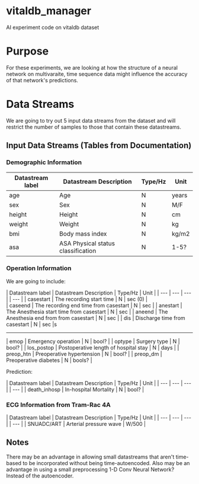 # vitaldb_manager
AI experiment code on vitaldb dataset


# Purpose
For these experiments, we are looking at how the structure of a neural network on multivaraite, time sequence data might influence the accuracy of that network's predictions. 


# Data Streams
We are going to try out 5 input data streams from the dataset and will restrict the number of samples to those that contain these datastreams.

## Input Data Streams (Tables from Documentation)
### Demographic Information 

| Datastream label | Datastream Description | Type/Hz | Unit | 
| --- | --- | --- | --- | 
| age | Age | N | years |
| sex |  Sex | N | M/F |
| height | Height | N | cm |
| weight | Weight | N | kg |
| bmi | Body mass index | N | kg/m2 | 
| asa | ASA Physical status classification | N | 1-5? | 

### Operation Information 
We are going to include: 

| Datastream label | Datastream Description | Type/Hz | Unit | 
| --- | --- | --- | | --- | 
| casestart | The recording start time | N | sec (0) |  
| caseend | The recording end time from casestart | N | sec | 
| anestart | The Anesthesia start time from casestart | N | sec |
| aneend | The Anesthesia end from from casestart | N | sec | 
| dis | Discharge time from casestart | N | sec |s 


----
| emop | Emergency operation | N | bool? | 
| optype | Surgery type | N | bool? | 
| los_postop | Postoperative length of hospital stay | N | days |
| preop_htn | Preoperative hypertension | N | bool? | 
| preop_dm | Preoperative diabetes | N | bools? | 

Prediction: 

| Datastream label | Datastream Description | Type/Hz | Unit | 
| --- | --- | --- | | --- | 
| death_inhosp |  In-hospital Mortality | N | bool? | 


### ECG Information from Tram-Rac 4A 

| Datastream label | Datastream Description | Type/Hz | Unit | 
| --- | --- | --- | | --- | 
| SNUADC/ART | Arterial pressure wave | W/500 | 




## Notes 
There may be an advantage in allowing small datastreams that aren't time-based to be incorporated without being time-autoencoded. 
Also may be an advantage in using a small preprocessing 1-D Conv Neural Network? Instead of the autoencoder. 